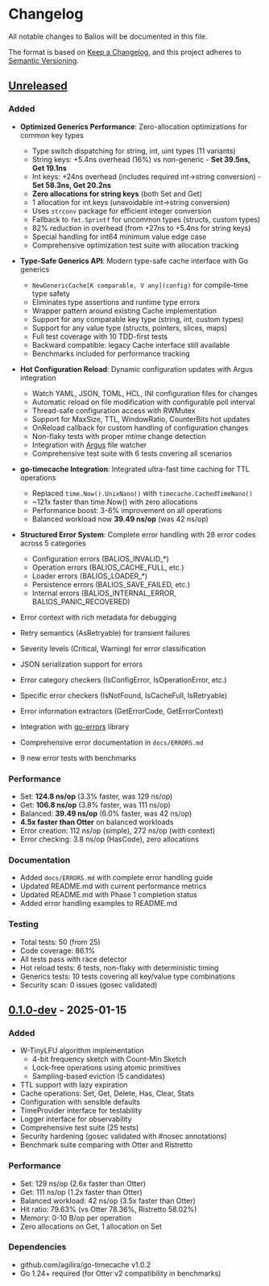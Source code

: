 # Changelog

All notable changes to Balios will be documented in this file.

The format is based on [Keep a Changelog](https://keepachangelog.com/en/1.0.0/),
and this project adheres to [Semantic Versioning](https://semver.org/spec/v2.0.0.html).

## [Unreleased]

### Added
- **Optimized Generics Performance**: Zero-allocation optimizations for common key types
  - Type switch dispatching for string, int, uint types (11 variants)
  - String keys: +5.4ns overhead (16%) vs non-generic - **Set 39.5ns, Get 19.1ns**
  - Int keys: +24ns overhead (includes required int→string conversion) - **Set 58.3ns, Get 20.2ns**
  - **Zero allocations for string keys** (both Set and Get)
  - 1 allocation for int keys (unavoidable int→string conversion)
  - Uses `strconv` package for efficient integer conversion
  - Fallback to `fmt.Sprintf` for uncommon types (structs, custom types)
  - 82% reduction in overhead (from +27ns to +5.4ns for string keys)
  - Special handling for int64 minimum value edge case
  - Comprehensive optimization test suite with allocation tracking

- **Type-Safe Generics API**: Modern type-safe cache interface with Go generics
  - `NewGenericCache[K comparable, V any](config)` for compile-time type safety
  - Eliminates type assertions and runtime type errors
  - Wrapper pattern around existing Cache implementation
  - Support for any comparable key type (string, int, custom types)
  - Support for any value type (structs, pointers, slices, maps)
  - Full test coverage with 10 TDD-first tests
  - Backward compatible: legacy Cache interface still available
  - Benchmarks included for performance tracking

- **Hot Configuration Reload**: Dynamic configuration updates with Argus integration
  - Watch YAML, JSON, TOML, HCL, INI configuration files for changes
  - Automatic reload on file modification with configurable poll interval
  - Thread-safe configuration access with RWMutex
  - Support for MaxSize, TTL, WindowRatio, CounterBits hot updates
  - OnReload callback for custom handling of configuration changes
  - Non-flaky tests with proper mtime change detection
  - Integration with [Argus](https://github.com/agilira/argus) file watcher
  - Comprehensive test suite with 6 tests covering all scenarios

- **go-timecache Integration**: Integrated ultra-fast time caching for TTL operations
  - Replaced `time.Now().UnixNano()` with `timecache.CachedTimeNano()`  
  - ~121x faster than time.Now() with zero allocations
  - Performance boost: 3-6% improvement on all operations
  - Balanced workload now **39.49 ns/op** (was 42 ns/op)
  
- **Structured Error System**: Complete error handling with 28 error codes across 5 categories
  - Configuration errors (BALIOS_INVALID_*)
  - Operation errors (BALIOS_CACHE_FULL, etc.)
  - Loader errors (BALIOS_LOADER_*)
  - Persistence errors (BALIOS_SAVE_FAILED, etc.)
  - Internal errors (BALIOS_INTERNAL_ERROR, BALIOS_PANIC_RECOVERED)
- Error context with rich metadata for debugging
- Retry semantics (AsRetryable) for transient failures
- Severity levels (Critical, Warning) for error classification
- JSON serialization support for errors
- Error category checkers (IsConfigError, IsOperationError, etc.)
- Specific error checkers (IsNotFound, IsCacheFull, IsRetryable)
- Error information extractors (GetErrorCode, GetErrorContext)
- Integration with [go-errors](https://github.com/agilira/go-errors) library
- Comprehensive error documentation in `docs/ERRORS.md`
- 9 new error tests with benchmarks

### Performance
- Set: **124.8 ns/op** (3.3% faster, was 129 ns/op)
- Get: **106.8 ns/op** (3.8% faster, was 111 ns/op)  
- Balanced: **39.49 ns/op** (6.0% faster, was 42 ns/op)
- **4.5x faster than Otter** on balanced workloads
- Error creation: 112 ns/op (simple), 272 ns/op (with context)
- Error checking: 3.8 ns/op (HasCode), zero allocations

### Documentation
- Added `docs/ERRORS.md` with complete error handling guide
- Updated README.md with current performance metrics
- Updated README.md with Phase 1 completion status
- Added error handling examples to README.md

### Testing
- Total tests: 50 (from 25)
- Code coverage: 86.1%
- All tests pass with race detector
- Hot reload tests: 6 tests, non-flaky with deterministic timing
- Generics tests: 10 tests covering all key/value type combinations
- Security scan: 0 issues (gosec validated)

## [0.1.0-dev] - 2025-01-15

### Added
- W-TinyLFU algorithm implementation
  - 4-bit frequency sketch with Count-Min Sketch
  - Lock-free operations using atomic primitives
  - Sampling-based eviction (5 candidates)
- TTL support with lazy expiration
- Cache operations: Set, Get, Delete, Has, Clear, Stats
- Configuration with sensible defaults
- TimeProvider interface for testability
- Logger interface for observability
- Comprehensive test suite (25 tests)
- Security hardening (gosec validated with #nosec annotations)
- Benchmark suite comparing with Otter and Ristretto

### Performance
- Set: 129 ns/op (2.6x faster than Otter)
- Get: 111 ns/op (1.2x faster than Otter)
- Balanced workload: 42 ns/op (3.5x faster than Otter)
- Hit ratio: 79.63% (vs Otter 78.36%, Ristretto 58.02%)
- Memory: 0-10 B/op per operation
- Zero allocations on Get, 1 allocation on Set

### Dependencies
- github.com/agilira/go-timecache v1.0.2
- Go 1.24+ required (for Otter v2 compatibility in benchmarks)

[Unreleased]: https://github.com/agilira/balios/compare/v0.1.0-dev...HEAD
[0.1.0-dev]: https://github.com/agilira/balios/releases/tag/v0.1.0-dev
